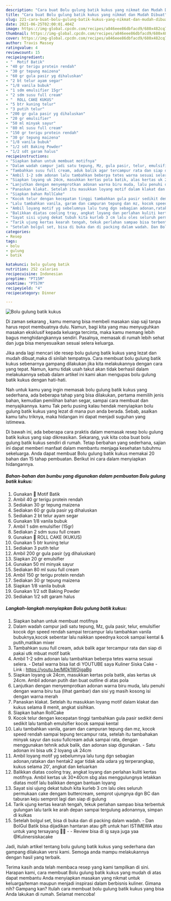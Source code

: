 ```yaml
---
description: "Cara buat Bolu gulung batik kukus yang nikmat dan Mudah Dibuat"
title: "Cara buat Bolu gulung batik kukus yang nikmat dan Mudah Dibuat"
slug: 221-cara-buat-bolu-gulung-batik-kukus-yang-nikmat-dan-mudah-dibuat
date: 2021-06-25T02:00:01.404Z
image: https://img-global.cpcdn.com/recipes/a846eee86dbfacd9/680x482cq70/bolu-gulung-batik-kukus-foto-resep-utama.jpg
thumbnail: https://img-global.cpcdn.com/recipes/a846eee86dbfacd9/680x482cq70/bolu-gulung-batik-kukus-foto-resep-utama.jpg
cover: https://img-global.cpcdn.com/recipes/a846eee86dbfacd9/680x482cq70/bolu-gulung-batik-kukus-foto-resep-utama.jpg
author: Travis Massey
ratingvalue: 4
reviewcount: 15
recipeingredient:
- "  Motif Batik"
- "40 gr terigu protein rendah"
- "30 gr tepung maizena"
- "60 gr gula pasir yg dihaluskan"
- "2 bt telur ayam segar"
- "1/8 vanila bubuk"
- "1 sdm emulsifier 15gr"
- "2 sdm susu full cream"
- "  ROLL CAKE KUKUS"
- "5 btr kuning telur"
- "3 putih telur"
- "200 gr gula pasir yg dihaluskan"
- "20 gr emulsifier"
- "50 ml minyak sayur"
- "80 ml susu full cream"
- "150 gr terigu protein rendah"
- "30 gr tepung maizena"
- "1/8 vanila bubuk"
- "1/2 sdt Baking Powder"
- "1/2 sdt garam halus"
recipeinstructions:
- "Siapkan bahan untuk membuat motifnya"
- "Dalam wadah campur jadi satu tepung, Mz, gula pasir, telur, emulsifier kocok dgn speed rendah sampai tercampur lalu tambahkan vanila bubuknya,kocok sebentar lalu naikkan speednya kocok sampai kental &amp; putih,matikan mixer"
- "Tambahkan susu full cream, aduk balik agar tercampur rata dan siap di pakai utk mbuat motif batik"
- "Ambil 1-2 sdm adonan lalu tambahkan beberpa tetes warna sesuai selera.  Detail warna bisa liat di YOUTUBE saya Kuliner Siska Cake  Link : https://youtu.be/M0k1WOjgaBg"
- "Siapkan loyang uk 24cm, masukkan kertas pola batik, alas kertas uk 24cm. Ambil adonan putih dan buat outline di atas pola"
- "Lanjutkan dengan menyemprotkan adonan warna biru muda, lalu penuhi dengan warna biru tua (lihat gambar) dan sisi yg masih kosong isi dengan warna merah"
- "Panaskan klakat. Setelah itu masukkan loyang motif dalam klakat dan kukus selama 8 menit, angkat sisihkan."
- "Siapkan bahan RollCake"
- "Kocok telur dengan kecepatan tinggi tambahkan gula pasir sedikit demi sedikit lalu tambah emulsifier kocok sampai kental"
- "Lalu tambahkan vanila, garam dan campuran tepung dan mz, kocok speed rendah sampai tepung tercampur rata, setelah itu tambahakan minyak sayur dan susu fullcream aduk sampai rata, dengan menggunakan tehnik aduk balik, dan adonan siap digunakan.  Satu adonan ini bisa utk 2 loyang uk 24cm"
- "Ambil loyang motif yg sebelumnya lalu tung dgn sebagian adonan,ratakan dan hentak2 agar tidak ada udara yg terperangkap, kukus selama 20&#39;, angkat dan keluarkan"
- "Balikkan diatas cooling tray, angkat loyang dan perlahan kuliti kertas motifnya. Ambil kertas uk 30*40cm sbg alas menggulungnya letakkan diatas motif lalu balikkan dengan bantuan loyang"
- "Sayat sisi ujung dekat tubuh kita kurleb 3 cm lalu oles seluruh permukaan cake dengam buttercream, semprot ujungnya dgn BC dan taburan keju semprot lagi dan siap di gulung"
- "Tarik ujung kertas kearah tengah, tekuk perlahan sampao bisa terbentuk gulungan lalu tarik ke arah depan sampai tergulung adonannya, simpan di kulkas"
- "Setelah bolgul set, bisa di buka dan di packing dalam wadah. Dan BolGul Batik bisa dijadikan hantaran atau gift untuk hari ISTIMEWA atau untuk yang tersayang 💝💝  Review bisa di ig saya juga yaa @Kulinersiskacake"
categories:
- Resep
tags:
- bolu
- gulung
- batik

katakunci: bolu gulung batik 
nutrition: 252 calories
recipecuisine: Indonesian
preptime: "PT15M"
cooktime: "PT57M"
recipeyield: "4"
recipecategory: Dinner

---
```



![Bolu gulung batik kukus](https://img-global.cpcdn.com/recipes/a846eee86dbfacd9/680x482cq70/bolu-gulung-batik-kukus-foto-resep-utama.jpg)

Di zaman  sekarang , kamu memang bisa membeli masakan siap saji tanpa harus repot membuatnya dulu. Namun, bagi kita yang mau menyuguhkan masakan eksklusif kepada keluarga tercinta, maka kamu memang lebih bagus menghidangkannya sendiri. Pasalnya, memasak di rumah lebih sehat dan juga bisa menyesuaikan sesuai selera keluarga.

Jika anda lagi mencari ide resep bolu gulung batik kukus yang lezat dan mudah dibuat,maka di sinilah tempatnya. Cara membuat bolu gulung batik kukus  sebenarnya gampang dilakukan jika kita melakukannya dengan cara yang tepat. Namun, kamu tidak usah takut akan tidak berhasil dalam melakukannya 
sebab dalam artikel ini kami akan mengupas bolu gulung batik kukus dengan hati-hati.  



Nah untuk kamu yang ingin memasak bolu gulung batik kukus yang sederhana, ada beberapa tahap yang bisa dilakukan, pertama memilih jenis bahan, kemudian pemilihan bahan segar, sampai cara membuat dan menyajikannya. kamu Tak perlu pusing kalau hendak menyiapkan bolu gulung batik kukus yang lezat di mana pun anda berada. Sebab, asalkan kamu  tahu triknya, maka hidangan ini dapat menjadi suguhan yang istimewa.

Di bawah ini, ada beberapa cara praktis  dalam memasak resep bolu gulung batik kukus yang siap dikreasikan. Sekarang, yuk kita coba buat bolu gulung batik kukus sendiri di rumah. Tetap berbahan yang sederhana, sajian ini dapat memberi manfaat dalam membantu menjaga kesehatan tubuhmu sekeluarga. Anda dapat membuat Bolu gulung batik kukus memakai 20 bahan dan 15 tahap pembuatan. Berikut ini cara dalam menyiapkan hidangannya.

<!--inarticleads1-->

##### Bahan-bahan dan bumbu yang digunakan dalam pembuatan Bolu gulung batik kukus:

1. Gunakan  🍫 Motif Batik
1. Ambil 40 gr terigu protein rendah
1. Sediakan 30 gr tepung maizena
1. Sediakan 60 gr gula pasir yg dihaluskan
1. Sediakan 2 bt telur ayam segar
1. Gunakan 1/8 vanila bubuk
1. Ambil 1 sdm emulsifier (15gr)
1. Sediakan 2 sdm susu full cream
1. Gunakan  🍫 ROLL CAKE (KUKUS)
1. Gunakan 5 btr kuning telur
1. Sediakan 3 putih telur
1. Ambil 200 gr gula pasir (yg dihaluskan)
1. Siapkan 20 gr emulsifier
1. Gunakan 50 ml minyak sayur
1. Sediakan 80 ml susu full cream
1. Ambil 150 gr terigu protein rendah
1. Sediakan 30 gr tepung maizena
1. Siapkan 1/8 vanila bubuk
1. Gunakan 1/2 sdt Baking Powder
1. Sediakan 1/2 sdt garam halus




<!--inarticleads2-->

##### Langkah-langkah menyiapkan Bolu gulung batik kukus:

1. Siapkan bahan untuk membuat motifnya
1. Dalam wadah campur jadi satu tepung, Mz, gula pasir, telur, emulsifier kocok dgn speed rendah sampai tercampur lalu tambahkan vanila bubuknya,kocok sebentar lalu naikkan speednya kocok sampai kental &amp; putih,matikan mixer
1. Tambahkan susu full cream, aduk balik agar tercampur rata dan siap di pakai utk mbuat motif batik
1. Ambil 1-2 sdm adonan lalu tambahkan beberpa tetes warna sesuai selera.  - Detail warna bisa liat di YOUTUBE saya Kuliner Siska Cake  - Link : https://youtu.be/M0k1WOjgaBg
1. Siapkan loyang uk 24cm, masukkan kertas pola batik, alas kertas uk 24cm. Ambil adonan putih dan buat outline di atas pola
1. Lanjutkan dengan menyemprotkan adonan warna biru muda, lalu penuhi dengan warna biru tua (lihat gambar) dan sisi yg masih kosong isi dengan warna merah
1. Panaskan klakat. Setelah itu masukkan loyang motif dalam klakat dan kukus selama 8 menit, angkat sisihkan.
1. Siapkan bahan RollCake
1. Kocok telur dengan kecepatan tinggi tambahkan gula pasir sedikit demi sedikit lalu tambah emulsifier kocok sampai kental
1. Lalu tambahkan vanila, garam dan campuran tepung dan mz, kocok speed rendah sampai tepung tercampur rata, setelah itu tambahakan minyak sayur dan susu fullcream aduk sampai rata, dengan menggunakan tehnik aduk balik, dan adonan siap digunakan.  - Satu adonan ini bisa utk 2 loyang uk 24cm
1. Ambil loyang motif yg sebelumnya lalu tung dgn sebagian adonan,ratakan dan hentak2 agar tidak ada udara yg terperangkap, kukus selama 20&#39;, angkat dan keluarkan
1. Balikkan diatas cooling tray, angkat loyang dan perlahan kuliti kertas motifnya. Ambil kertas uk 30*40cm sbg alas menggulungnya letakkan diatas motif lalu balikkan dengan bantuan loyang
1. Sayat sisi ujung dekat tubuh kita kurleb 3 cm lalu oles seluruh permukaan cake dengam buttercream, semprot ujungnya dgn BC dan taburan keju semprot lagi dan siap di gulung
1. Tarik ujung kertas kearah tengah, tekuk perlahan sampao bisa terbentuk gulungan lalu tarik ke arah depan sampai tergulung adonannya, simpan di kulkas
1. Setelah bolgul set, bisa di buka dan di packing dalam wadah. - Dan BolGul Batik bisa dijadikan hantaran atau gift untuk hari ISTIMEWA atau untuk yang tersayang 💝💝 -  - Review bisa di ig saya juga yaa @Kulinersiskacake




Jadi, itulah artikel tentang  bolu gulung batik kukus  yang sederhana dan gampang dilakukan versi kami. Semoga anda mampu melakukannya dengan hasil yang terbaik. 

Terima kasih anda telah membaca resep yang kami tampilkan di sini. Harapan kami, cara membuat  Bolu gulung batik kukus yang mudah di atas dapat membantu Anda menyiapkan masakan yang nikmat untuk keluarga/teman maupun menjadi inspirasi dalam berbisnis kuliner. Gimana nih? Gampang kan? Itulah cara membuat bolu gulung batik kukus yang bisa Anda lakukan di rumah. Selamat mencoba!

